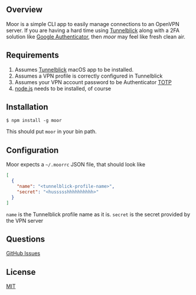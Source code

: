 ## Overview
Moor is a simple CLI app to easily manage connections to an OpenVPN server. If you are having a hard time using [Tunnelblick](https://tunnelblick.net/) along with a 2FA solution like [Google Authenticator](https://en.wikipedia.org/wiki/Google_Authenticator), then *moor* may feel like fresh clean air.

## Requirements

1. Assumes [Tunnelblick](https://tunnelblick.net/) macOS app to be installed.
2. Assumes a VPN profile is correctly configured in Tunnelblick
3. Assumes your VPN account password to be Authenticator [TOTP](https://tools.ietf.org/html/rfc6238)
4. [node.js](https://nodejs.org/en/) needs to be installed, of course

## Installation

```
$ npm install -g moor
```

This should put `moor` in your bin path.

## Configuration

Moor expects a `~/.moorrc` JSON file, that should look like

```json
[
  {
    "name": "<tunnelblick-profile-name>",
    "secret": "<hussssshhhhhhhhhh>"
  }
]
```

`name` is the Tunnelblick profile name as it is. `secret` is the secret provided by the VPN server

## Questions

[GitHub Issues](https://github.com/detj/moor/issues/new)

## License
  [MIT](LICENSE)
